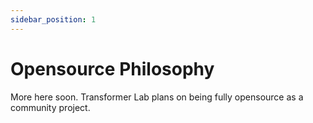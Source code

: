 ```yaml
---
sidebar_position: 1
---
```


# Opensource Philosophy

More here soon. Transformer Lab plans on being fully opensource as a community project.
